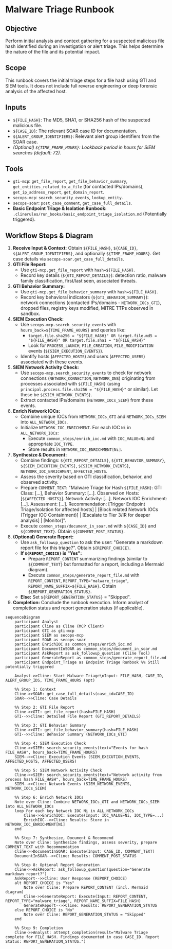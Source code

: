 # Malware Triage Runbook

## Objective

Perform initial analysis and context gathering for a suspected malicious file hash identified during an investigation or alert triage. This helps determine the nature of the file and its potential impact.

## Scope

This runbook covers the initial triage steps for a file hash using GTI and SIEM tools. It does not include full reverse engineering or deep forensic analysis of the affected host.

## Inputs

*   `${FILE_HASH}`: The MD5, SHA1, or SHA256 hash of the suspected malicious file.
*   `${CASE_ID}`: The relevant SOAR case ID for documentation.
*   `${ALERT_GROUP_IDENTIFIERS}`: Relevant alert group identifiers from the SOAR case.
*   *(Optional) `${TIME_FRAME_HOURS}`: Lookback period in hours for SIEM searches (default: 72).*

## Tools

*   `gti-mcp`: `get_file_report`, `get_file_behavior_summary`, `get_entities_related_to_a_file` (for contacted IPs/domains), `get_ip_address_report`, `get_domain_report`.
*   `secops-mcp`: `search_security_events`, `lookup_entity`.
*   `secops-soar`: `post_case_comment`, `get_case_full_details`.
*   **Basic Endpoint Triage & Isolation Runbook:** `.clinerules/run_books/basic_endpoint_triage_isolation.md` (Potentially triggered).

## Workflow Steps & Diagram

1.  **Receive Input & Context:** Obtain `${FILE_HASH}`, `${CASE_ID}`, `${ALERT_GROUP_IDENTIFIERS}`, and optionally `${TIME_FRAME_HOURS}`. Get case details via `secops-soar.get_case_full_details`.
2.  **GTI File Report:**
    *   Use `gti-mcp.get_file_report` with `hash=${FILE_HASH}`.
    *   Record key details (`${GTI_REPORT_DETAILS}`): detection ratio, malware family classification, first/last seen, associated threats.
3.  **GTI Behavior Summary:**
    *   Use `gti-mcp.get_file_behavior_summary` with `hash=${FILE_HASH}`.
    *   Record key behavioral indicators (`${GTI_BEHAVIOR_SUMMARY}`): network connections (contacted IPs/domains - `NETWORK_IOCs_GTI`), dropped files, registry keys modified, MITRE TTPs observed in sandbox.
4.  **SIEM Execution Check:**
    *   Use `secops-mcp.search_security_events` with `hours_back=${TIME_FRAME_HOURS}` and queries like:
        *   `target.file.sha256 = "${FILE_HASH}" OR target.file.md5 = "${FILE_HASH}" OR target.file.sha1 = "${FILE_HASH}"`
        *   Look for `PROCESS_LAUNCH`, `FILE_CREATION`, `FILE_MODIFICATION` events (`${SIEM_EXECUTION_EVENTS}`).
    *   Identify hosts (`AFFECTED_HOSTS`) and users (`AFFECTED_USERS`) associated with these events.
5.  **SIEM Network Activity Check:**
    *   Use `secops-mcp.search_security_events` to check for network connections (`NETWORK_CONNECTION`, `NETWORK_DNS`) originating from processes associated with `${FILE_HASH}` (using `principal.process.file.sha256 = "${FILE_HASH}"` or similar). Let these be `${SIEM_NETWORK_EVENTS}`.
    *   Extract contacted IPs/domains (`NETWORK_IOCs_SIEM`) from these events.
6.  **Enrich Network IOCs:**
    *   Combine unique IOCs from `NETWORK_IOCs_GTI` and `NETWORK_IOCs_SIEM` into `ALL_NETWORK_IOCs`.
    *   Initialize `NETWORK_IOC_ENRICHMENT`. For each IOC `Ni` in `ALL_NETWORK_IOCs`:
        *   Execute `common_steps/enrich_ioc.md` with `IOC_VALUE=Ni` and appropriate `IOC_TYPE`.
        *   Store results in `NETWORK_IOC_ENRICHMENT[Ni]`.
7.  **Synthesize & Document:**
    *   Combine findings: `${GTI_REPORT_DETAILS}`, `${GTI_BEHAVIOR_SUMMARY}`, `${SIEM_EXECUTION_EVENTS}`, `${SIEM_NETWORK_EVENTS}`, `NETWORK_IOC_ENRICHMENT`, `AFFECTED_HOSTS`.
    *   Assess the severity based on GTI classification, behavior, and observed activity.
    *   Prepare `COMMENT_TEXT`: "Malware Triage for Hash `${FILE_HASH}`: GTI Class: [...], Behavior Summary: [...]. Observed on Hosts: [`${AFFECTED_HOSTS}`]. Network Activity: [...]. Network IOC Enrichment: [...]. Assessment: [...]. Recommendation: [Trigger Endpoint Triage/Isolation for affected hosts] | [Block related Network IOCs (Trigger IOC Containment)] | [Escalate to Tier 3/IR for deeper analysis] | [Monitor]".
    *   Execute `common_steps/document_in_soar.md` with `${CASE_ID}` and `${COMMENT_TEXT}`. Obtain `${COMMENT_POST_STATUS}`.
8.  **(Optional) Generate Report:**
    *   Use `ask_followup_question` to ask the user: "Generate a markdown report file for this triage?". Obtain `${REPORT_CHOICE}`.
    *   **If `${REPORT_CHOICE}` is "Yes":**
        *   Prepare `REPORT_CONTENT` summarizing findings (similar to `${COMMENT_TEXT}` but formatted for a report, including a Mermaid diagram).
        *   Execute `common_steps/generate_report_file.md` with `REPORT_CONTENT`, `REPORT_TYPE="malware_triage"`, `REPORT_NAME_SUFFIX=${FILE_HASH}`. Obtain `${REPORT_GENERATION_STATUS}`.
    *   **Else:** Set `${REPORT_GENERATION_STATUS}` = "Skipped".
9.  **Completion:** Conclude the runbook execution. Inform analyst of completion status and report generation status (if applicable).

```{mermaid}
sequenceDiagram
    participant Analyst
    participant Cline as Cline (MCP Client)
    participant GTI as gti-mcp
    participant SIEM as secops-mcp
    participant SOAR as secops-soar
    participant EnrichIOC as common_steps/enrich_ioc.md
    participant DocumentInSOAR as common_steps/document_in_soar.md
    participant AskReport as ask_followup_question (Cline Tool)
    participant GenerateReport as common_steps/generate_report_file.md
    participant Endpoint_Triage as Endpoint Triage Runbook %% Still potentially triggered

    Analyst->>Cline: Start Malware Triage\nInput: FILE_HASH, CASE_ID, ALERT_GROUP_IDS, TIME_FRAME_HOURS (opt)

    %% Step 1: Context
    Cline->>SOAR: get_case_full_details(case_id=CASE_ID)
    SOAR-->>Cline: Case Details

    %% Step 2: GTI File Report
    Cline->>GTI: get_file_report(hash=FILE_HASH)
    GTI-->>Cline: Detailed File Report (GTI_REPORT_DETAILS)

    %% Step 3: GTI Behavior Summary
    Cline->>GTI: get_file_behavior_summary(hash=FILE_HASH)
    GTI-->>Cline: Behavior Summary (NETWORK_IOCs_GTI)

    %% Step 4: SIEM Execution Check
    Cline->>SIEM: search_security_events(text="Events for hash FILE_HASH", hours_back=TIME_FRAME_HOURS)
    SIEM-->>Cline: Execution Events (SIEM_EXECUTION_EVENTS, AFFECTED_HOSTS, AFFECTED_USERS)

    %% Step 5: SIEM Network Activity Check
    Cline->>SIEM: search_security_events(text="Network activity from process hash FILE_HASH", hours_back=TIME_FRAME_HOURS)
    SIEM-->>Cline: Network Events (SIEM_NETWORK_EVENTS, NETWORK_IOCs_SIEM)

    %% Step 6: Enrich Network IOCs
    Note over Cline: Combine NETWORK_IOCs_GTI and NETWORK_IOCs_SIEM into ALL_NETWORK_IOCs
    loop For each key Network IOC Ni in ALL_NETWORK_IOCs
        Cline->>EnrichIOC: Execute(Input: IOC_VALUE=Ni, IOC_TYPE=...)
        EnrichIOC-->>Cline: Results: Store in NETWORK_IOC_ENRICHMENT[Ni]
    end

    %% Step 7: Synthesize, Document & Recommend
    Note over Cline: Synthesize findings, assess severity, prepare COMMENT_TEXT with Recommendation
    Cline->>DocumentInSOAR: Execute(Input: CASE_ID, COMMENT_TEXT)
    DocumentInSOAR-->>Cline: Results: COMMENT_POST_STATUS

    %% Step 8: Optional Report Generation
    Cline->>AskReport: ask_followup_question(question="Generate markdown report?")
    AskReport-->>Cline: User Response (REPORT_CHOICE)
    alt REPORT_CHOICE is "Yes"
        Note over Cline: Prepare REPORT_CONTENT (incl. Mermaid diagram)
        Cline->>GenerateReport: Execute(Input: REPORT_CONTENT, REPORT_TYPE="malware_triage", REPORT_NAME_SUFFIX=FILE_HASH)
        GenerateReport-->>Cline: Results: REPORT_GENERATION_STATUS
    else REPORT_CHOICE is "No"
        Note over Cline: REPORT_GENERATION_STATUS = "Skipped"
    end

    %% Step 9: Completion
    Cline->>Analyst: attempt_completion(result="Malware Triage complete for FILE_HASH. Findings documented in case CASE_ID. Report Status: REPORT_GENERATION_STATUS.")
